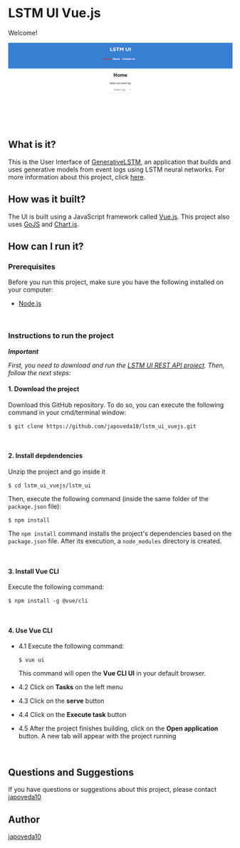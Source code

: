 # LSTM UI Vue.js

Welcome!

![LSTM Proposed Approach UI Main Page](https://raw.githubusercontent.com/japoveda10/lstm_ui_vuejs/master/IMAGE.png)

## What is it?

This is the User Interface of [GenerativeLSTM](https://github.com/AdaptiveBProcess/GenerativeLSTM), an application that builds and uses generative models from event logs using LSTM neural networks. For more information about this project, click [here](https://link.springer.com/chapter/10.1007/978-3-030-26619-6_19).

## How was it built?

The UI is built using a JavaScript framework called [Vue.js](https://vuejs.org). This project also uses [GoJS](https://gojs.net/latest/index.html) and [Chart.js](https://www.chartjs.org).

## How can I run it?

### Prerequisites

Before you run this project, make sure you have the following installed on your computer:

- [Node.js](https://nodejs.org/es/)

<br />

### Instructions to run the project

***Important*** 

*First, you need to download and run the [LSTM UI REST API project](https://github.com/japoveda10/lstm_ui_REST_API). Then, follow the next steps:*

#### 1. Download the project

Download this GitHub repository. To do so, you can execute the following command in your cmd/terminal window:

   ```
   $ git clone https://github.com/japoveda10/lstm_ui_vuejs.git
   ```

<br />

#### 2. Install depdendencies

Unzip the project and go inside it

   ```
   $ cd lstm_ui_vuejs/lstm_ui
   ```

Then, execute the following command (inside the same folder of the ```package.json``` file):

   ```
   $ npm install
   ```
   
The ```npm install``` command installs the project's dependencies based on the ```package.json``` file. After its execution, a ```node_modules``` directory is created.

<br />

#### 3. Install Vue CLI

Execute the following command:
   
   ```
   $ npm install -g @vue/cli
   ```

<br />

#### 4. Use Vue CLI

- 4.1 Execute the following command:
   
   ```
   $ vue ui
   ```
   
   This command will open the **Vue CLI UI** in your default browser.

- 4.2 Click on **Tasks** on the left menu
- 4.3 Click on the **serve** button
- 4.4 Click on the **Execute task** button
- 4.5 After the project finishes building, click on the **Open application** button. A new tab will appear with the project running

<br />

## Questions and Suggestions

If you have questions or suggestions about this project, please contact [japoveda10](mailto:ja.poveda10@uniandes.edu.co)

## Author

[japoveda10](https://github.com/japoveda10)
